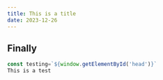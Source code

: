 ```yaml
---
title: This is a title
date: 2023-12-26
---
```


## Finally

```js
const testing=`${window.getElementById('head')}`
This is a test
```

